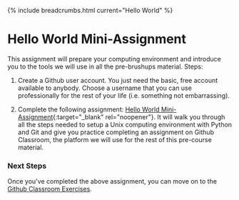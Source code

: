 {% include breadcrumbs.html current="Hello World" %}

# Hello World Mini-Assignment

This assignment will prepare your computing environment and introduce you to the tools we will use in all the pre-brushups material. Steps: 

1. Create a Github user account. You just need the basic, free account available to anybody. Choose a username that you can use professionally for the rest of your life (i.e. something not embarrassing).

2. Complete the following assignment: [Hello World Mini-Assignment](https://classroom.github.com/a/OhVoobZJ){:target="_blank" rel="noopener"}. It will walk you through all the steps needed to setup a Unix computing environment with Python and Git and give you practice completing an assignment on Github Classroom, the platform we will use for the rest of this pre-course material. 

### Next Steps

Once you've completed the above assignment, you can move on to the [Github Classroom Exercises](./classroom).
